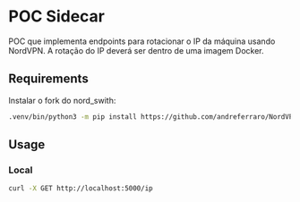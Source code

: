 # POC Sidecar

POC que implementa endpoints para rotacionar o IP da máquina usando NordVPN.
A rotação do IP deverá ser dentro de uma imagem Docker.

## Requirements

Instalar o fork do nord_swith:

```bash
.venv/bin/python3 -m pip install https://github.com/andreferraro/NordVPN-switcher/archive/refs/tags/0.3.1b.zip
```

## Usage

### Local

```bash
curl -X GET http://localhost:5000/ip
```
